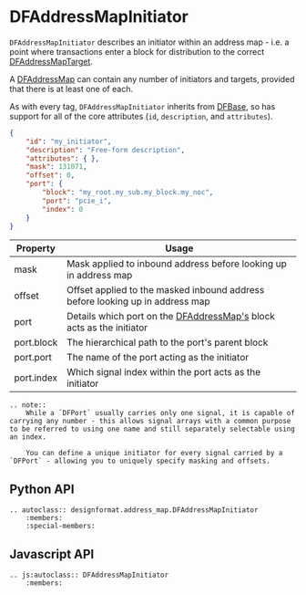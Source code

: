 # DFAddressMapInitiator

`DFAddressMapInitiator` describes an initiator within an address map - i.e. a point where transactions enter a block for distribution to the correct [DFAddressMapTarget](./address_map_target).

A [DFAddressMap](./address_map) can contain any number of initiators and targets, provided that there is at least one of each.

As with every tag, `DFAddressMapInitiator` inherits from [DFBase](./base), so has support for all of the core attributes (`id`, `description`, and `attributes`).

```json
{
    "id": "my_initiator",
    "description": "Free-form description",
    "attributes": { },
    "mask": 131071,
    "offset": 0,
    "port": {
        "block": "my_root.my_sub.my_block.my_noc",
        "port": "pcie_i",
        "index": 0
    }
}
```

| Property   | Usage |
|------------|-------|
| mask       | Mask applied to inbound address before looking up in address map |
| offset     | Offset applied to the masked inbound address before looking up in address map |
| port       | Details which port on the [DFAddressMap's](./address_map) block acts as the initiator |
| port.block | The hierarchical path to the port's parent block |
| port.port  | The name of the port acting as the initiator |
| port.index | Which signal index within the port acts as the initiator |

```eval_rst
.. note::
    While a `DFPort` usually carries only one signal, it is capable of carrying any number - this allows signal arrays with a common purpose to be referred to using one name and still separately selectable using an index.

    You can define a unique initiator for every signal carried by a `DFPort` - allowing you to uniquely specify masking and offsets.
```

## Python API

```eval_rst
.. autoclass:: designformat.address_map.DFAddressMapInitiator
    :members:
    :special-members:
```

## Javascript API

```eval_rst
.. js:autoclass:: DFAddressMapInitiator
    :members:
```